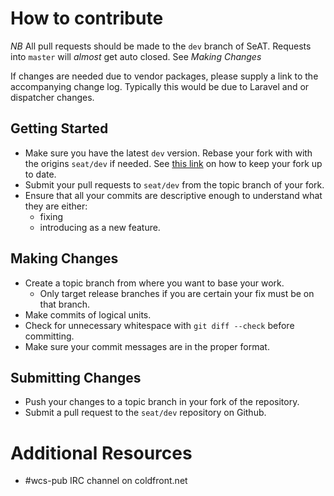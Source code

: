 # How to contribute

*NB* All pull requests should be made to the `dev` branch of SeAT. Requests into `master` will _almost_ get auto closed. See *Making Changes*

If changes are needed due to vendor packages, please supply a link to the accompanying change log. Typically this would be due to Laravel and or dispatcher changes.

## Getting Started

* Make sure you have the latest `dev` version. Rebase your fork with with the origins `seat/dev` if needed. See [this link](http://stackoverflow.com/questions/3903817/pull-new-updates-from-original-github-repository-into-forked-github-repository) on how to keep your fork up to date.
* Submit your pull requests to `seat/dev` from the topic branch of your fork.
* Ensure that all your commits are descriptive enough to understand what they are either:
    * fixing
    * introducing as a new feature.

## Making Changes

* Create a topic branch from where you want to base your work.
  * Only target release branches if you are certain your fix must be on that
    branch.
* Make commits of logical units.
* Check for unnecessary whitespace with `git diff --check` before committing.
* Make sure your commit messages are in the proper format.

## Submitting Changes

* Push your changes to a topic branch in your fork of the repository.
* Submit a pull request to the `seat/dev` repository on Github.

# Additional Resources

* #wcs-pub IRC channel on coldfront.net
